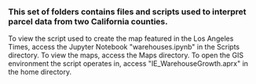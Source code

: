### This set of folders contains files and scripts used to interpret parcel data from two California counties.
To view the script used to create the map featured in the Los Angeles Times, access the Jupyter Notebook "warehouses.ipynb" in the Scripts directory.
To view the maps, access the Maps directory.
To open the GIS environment the script operates in, access "IE_WarehouseGrowth.aprx" in the home directory.
 
